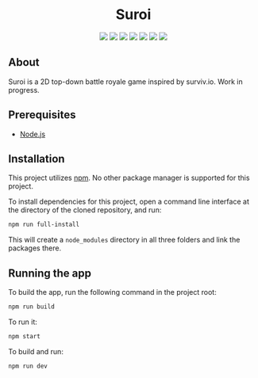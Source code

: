 <div align="center">
    <h1>Suroi</h1>
</div>

<div align="center">
  <img src="https://img.shields.io/badge/node.js%20-%23339933.svg?style=for-the-badge&logo=nodedotjs&logoColor=white" />
  <img src="https://img.shields.io/badge/typescript-%233178C6?style=for-the-badge&logo=typescript&logoColor=white" />
  <img src="https://img.shields.io/badge/html-%23E34F26?style=for-the-badge&logo=html5&logoColor=white" />
  <img src="https://img.shields.io/badge/css-%231572B6?style=for-the-badge&logo=css3" />
  <img src="https://img.shields.io/badge/sass-%23CC6699?style=for-the-badge&logo=sass&logoColor=white" />
  <img src="https://img.shields.io/badge/bootstrap-%237952B3?style=for-the-badge&logo=bootstrap&logoColor=white" />
  <img src="https://img.shields.io/badge/tailwind-%2306B6D4?style=for-the-badge&logo=tailwindcss&logoColor=white" />
</div>

## About
Suroi is a 2D top-down battle royale game inspired by surviv.io. Work in progress.

## Prerequisites
 * [Node.js](https://nodejs.org)

## Installation
This project utilizes [npm](https://npmjs.com). No other package manager is supported for this project.

To install dependencies for this project, open a command line interface at the directory of the cloned repository, and run:
```sh
npm run full-install
```

This will create a `node_modules` directory in all three folders and link the packages there.

## Running the app
To build the app, run the following command in the project root:
```sh
npm run build
```

To run it:
```sh
npm start
```

To build and run:
```sh
npm run dev
```
